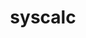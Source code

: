 ---
title: "syscalc"
layout: cache
categories: [package, develop]
meta: {"compilers": ["gcc@11.4.0"], "num_specs": 6, "num_specs_by_stack": {"hep": 6, "root": 6}, "oss": ["ubuntu22.04"], "platforms": ["linux"], "stacks": ["hep", "root"], "targets": ["x86_64_v3"], "versions": ["1.1.7"]}
spec_details: [{"compiler": "gcc@11.4.0", "hash": "3forko7dsaawmpep6cj2reiehqmhdsfc", "os": "ubuntu22.04", "platform": "linux", "size": "-", "stacks": ["hep", "root"], "target": "x86_64_v3", "variants": ["build_system=makefile"], "versions": ["1.1.7"]}, {"compiler": "gcc@11.4.0", "hash": "bsbyre33h5uhrog2tycn44grhqh5n76x", "os": "ubuntu22.04", "platform": "linux", "size": "-", "stacks": ["hep", "root"], "target": "x86_64_v3", "variants": ["build_system=makefile"], "versions": ["1.1.7"]}, {"compiler": "gcc@11.4.0", "hash": "cwg5yh6ah7b3icx2lvf4xhhsdvonpiar", "os": "ubuntu22.04", "platform": "linux", "size": "-", "stacks": ["hep", "root"], "target": "x86_64_v3", "variants": ["build_system=makefile"], "versions": ["1.1.7"]}, {"compiler": "gcc@11.4.0", "hash": "kp437c3vhe2m7o4ygmirrwujmzay6xgo", "os": "ubuntu22.04", "platform": "linux", "size": "-", "stacks": ["hep", "root"], "target": "x86_64_v3", "variants": ["build_system=makefile"], "versions": ["1.1.7"]}, {"compiler": "gcc@11.4.0", "hash": "n52c4tpqbj7gufqcmdtgjdnhwv4lntxd", "os": "ubuntu22.04", "platform": "linux", "size": "-", "stacks": ["hep", "root"], "target": "x86_64_v3", "variants": ["build_system=makefile"], "versions": ["1.1.7"]}, {"compiler": "gcc@11.4.0", "hash": "zoyxk4ykvv3hhmnhvdy6kjtba7v7j4og", "os": "ubuntu22.04", "platform": "linux", "size": "-", "stacks": ["hep", "root"], "target": "x86_64_v3", "variants": ["build_system=makefile"], "versions": ["1.1.7"]}]
---